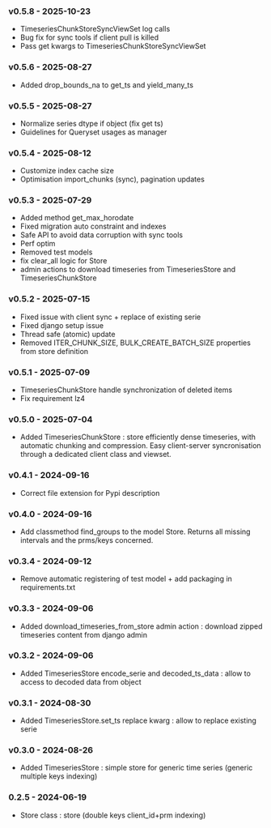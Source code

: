 ### v0.5.8 - 2025-10-23
- TimeseriesChunkStoreSyncViewSet log calls
- Bug fix for sync tools if client pull is killed
- Pass get kwargs to TimeseriesChunkStoreSyncViewSet

### v0.5.6 - 2025-08-27
- Added drop_bounds_na to get_ts and yield_many_ts

### v0.5.5 - 2025-08-27
- Normalize series dtype if object (fix get ts)
- Guidelines for Queryset usages as manager

### v0.5.4 - 2025-08-12
- Customize index cache size
- Optimisation import_chunks (sync), pagination updates

### v0.5.3 - 2025-07-29
- Added method get_max_horodate
- Fixed migration auto constraint and indexes
- Safe API to avoid data corruption with sync tools
- Perf optim
- Removed test models
- fix clear_all logic for Store
- admin actions to download timeseries from TimeseriesStore and TimeseriesChunkStore

### v0.5.2 - 2025-07-15
- Fixed issue with client sync + replace of existing serie
- Fixed django setup issue
- Thread safe (atomic) update
- Removed ITER_CHUNK_SIZE, BULK_CREATE_BATCH_SIZE properties from store definition

### v0.5.1 - 2025-07-09
- TimeseriesChunkStore handle synchronization of deleted items
- Fix requirement lz4

### v0.5.0 - 2025-07-04
- Added TimeseriesChunkStore : store efficiently dense timeseries, with automatic chunking and compression. Easy client-server syncronisation through a dedicated client class and viewset.

### v0.4.1 - 2024-09-16
- Correct file extension for Pypi description

### v0.4.0 - 2024-09-16
- Add classmethod find_groups to the model Store. Returns all missing intervals and the prms/keys concerned.

### v0.3.4 - 2024-09-12
- Remove automatic registering of test model + add packaging in requirements.txt

### v0.3.3 - 2024-09-06
- Added download_timeseries_from_store admin action : download zipped timeseries content from django admin

### v0.3.2 - 2024-09-06
- Added TimeseriesStore encode_serie and decoded_ts_data : allow to access to decoded data from object

### v0.3.1 - 2024-08-30
- Added TimeseriesStore.set_ts replace kwarg : allow to replace existing serie

### v0.3.0 - 2024-08-26
- Added TimeseriesStore : simple store for generic time series (generic multiple keys indexing)

### 0.2.5 - 2024-06-19
- Store class : store (double keys client_id+prm indexing)